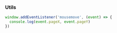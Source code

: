 
### Utils

```javascript
window.addEventListener('mousemove', (event) => {
  console.log(event.pageX, event.pageY)
})
```
